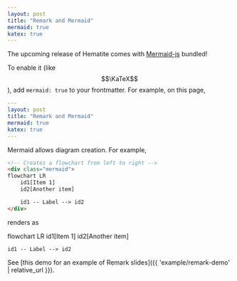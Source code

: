 ```yaml
---
layout: post
title: "Remark and Mermaid"
mermaid: true
katex: true
---
```


The upcoming release of Hematite comes with [Mermaid-js](https://mermaid-js.github.io/mermaid/) bundled!

To enable it (like $$\KaTeX$$), add `mermaid: true` to your frontmatter. For example, on this page,
```yaml
---
layout: post
title: "Remark and Mermaid"
mermaid: true
katex: true
---
```

Mermaid allows diagram creation. For example,
```html
<!-- Creates a flowchart from left to right -->
<div class="mermaid">
flowchart LR
    id1[Item 1]
    id2[Another item]

    id1 -- Label --> id2
</div>
```

renders as
<div class="mermaid">
flowchart LR
    id1[Item 1]
    id2[Another item]

    id1 -- Label --> id2
</div>

See [this demo for an example of Remark slides]({{ 'example/remark-demo' | relative_url }}).

